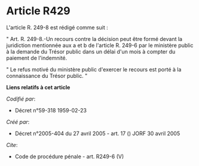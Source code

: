 # Article R429

L'article R. 249-8 est rédigé comme suit : 

" Art. R. 249-8.-Un recours contre la décision peut être formé devant la juridiction mentionnée aux a et b de l'article R.
249-6 par le ministère public à la demande du Trésor public dans un délai d'un mois à compter du paiement de l'indemnité. 

" Le refus motivé du ministère public d'exercer le recours est porté à la connaissance du Trésor public. "

**Liens relatifs à cet article**

_Codifié par_:

  - Décret n°59-318 1959-02-23

_Créé par_:

  - Décret n°2005-404 du 27 avril 2005 - art. 17 () JORF 30 avril 2005

_Cite_:

  - Code de procédure pénale - art. R249-6 (V)
